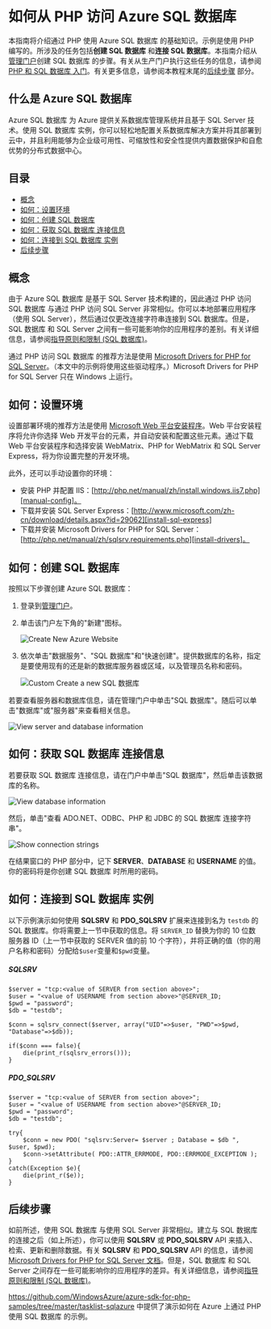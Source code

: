 <properties linkid="develop-php-sql-database" urlDisplayName="SQL 数据库" pageTitle="如何使用 SQL 数据库 (PHP) - Azure 功能指南" metaKeywords="Azure SQL 数据库 PHP, SQL 数据库 PHP" description="了解如何通过 PHP 创建并连接到 Azure SQL 数据库。" metaCanonical="" services="sql-database" documentationCenter="PHP" title="How to Access Azure SQL 数据库 from PHP" authors="robmcm" solutions="" manager="wpickett" editor="mollybos" videoId="" scriptId=""/>

<tags
   ms.service="sql-database"
   ms.devlang="NA"
   ms.topic="article"
   ms.tgt_pltfrm="NA"
   ms.workload="data-management" 
   ms.date="03/25/2015"
   wacn.date="05/25/2015"
   ms.author="kaivalyh"/>

# 如何从 PHP 访问 Azure SQL 数据库 

本指南将介绍通过 PHP 使用 Azure SQL 数据库 的基础知识。示例是使用 PHP 编写的。所涉及的任务包括**创建 SQL 数据库** 和**连接 SQL 数据库**。本指南介绍从[管理门户][management-portal]创建 SQL 数据库 的步骤。有关从生产门户执行这些任务的信息，请参阅 [PHP 和 SQL 数据库 入门][prod-portal-instructions]。有关更多信息，请参阅本教程末尾的[后续步骤](#NextSteps) 部分。

## 什么是 Azure SQL 数据库

Azure SQL 数据库 为 Azure 提供关系数据库管理系统并且基于 SQL Server 技术。使用 SQL 数据库 实例，你可以轻松地配置关系数据库解决方案并将其部署到云中，并且利用能够为企业级可用性、可缩放性和安全性提供内置数据保护和自愈优势的分布式数据中心。

## 目录

* [概念](#Concepts)
* [如何：设置环境](#Setup)
* [如何：创建 SQL 数据库](#CreateServer)
* [如何：获取 SQL 数据库 连接信息](#ConnectionInfo)
* [如何：连接到 SQL 数据库 实例](#Connect)
* [后续步骤](#NextSteps)

## <a id="Concepts"></a>概念
由于 Azure SQL 数据库 是基于 SQL Server 技术构建的，因此通过 PHP 访问 SQL 数据库 与通过 PHP 访问 SQL Server 非常相似。你可以本地部署应用程序（使用 SQL Server），然后通过仅更改连接字符串连接到 SQL 数据库。但是，SQL 数据库 和 SQL Server 之间有一些可能影响你的应用程序的差别。有关详细信息，请参阅[指导原则和限制 (SQL 数据库)][limitations]。

通过 PHP 访问 SQL 数据库 的推荐方法是使用 [Microsoft Drivers for PHP for SQL Server][download-drivers]。（本文中的示例将使用这些驱动程序。）Microsoft Drivers for PHP for SQL Server 只在 Windows 上运行。

## <a id="Setup"></a>如何：设置环境

设置部署环境的推荐方法是使用 [Microsoft Web 平台安装程序][wpi-installer]。Web 平台安装程序将允许你选择 Web 开发平台的元素，并自动安装和配置这些元素。通过下载 Web 平台安装程序和选择安装 WebMatrix、PHP for WebMatrix 和 SQL Server Express，将为你设置完整的开发环境。

此外，还可以手动设置你的环境：

* 安装 PHP 并配置 IIS：[http://php.net/manual/zh/install.windows.iis7.php][manual-config]。
* 下载并安装 SQL Server Express：[http://www.microsoft.com/zh-cn/download/details.aspx?id=29062][install-sql-express]
* 下载并安装 Microsoft Drivers for PHP for SQL Server：[http://php.net/manual/zh/sqlsrv.requirements.php][install-drivers]。

## <a id="CreateServer"></a>如何：创建 SQL 数据库

按照以下步骤创建 Azure SQL 数据库：

1. 登录到[管理门户][management-portal]。
2. 单击该门户左下角的"新建"图标。

	![Create New Azure  Website][new- Website]

3. 依次单击"数据服务"、"SQL 数据库"和"快速创建"。提供数据库的名称，指定是要使用现有的还是新的数据库服务器或区域，以及管理员名称和密码。

	![Custom Create a new SQL 数据库][quick-create]


若要查看服务器和数据库信息，请在管理门户中单击"SQL 数据库"。随后可以单击"数据库"或"服务器"来查看相关信息。

![View server and database information][sql-dbs-servers]

## <a id="ConnectionInfo"></a>如何：获取 SQL 数据库 连接信息

若要获取 SQL 数据库 连接信息，请在门户中单击"SQL 数据库"，然后单击该数据库的名称。

![View database information][go-to-db-info]

然后，单击"查看 ADO.NET、ODBC、PHP 和 JDBC 的 SQL 数据库 连接字符串"。

![Show connection strings][show-connection-string]

在结果窗口的 PHP 部分中，记下 **SERVER**、**DATABASE** 和 **USERNAME** 的值。你的密码将是你创建 SQL 数据库 时所用的密码。

## <a id="Connect"></a>如何：连接到 SQL 数据库 实例

以下示例演示如何使用 **SQLSRV** 和 **PDO_SQLSRV** 扩展来连接到名为 `testdb` 的 SQL 数据库。你将需要上一节中获取的信息。将 `SERVER_ID` 替换为你的 10 位数服务器 ID（上一节中获取的 SERVER 值的前 10 个字符），并将正确的值（你的用户名称和密码）分配给`$user`变量和`$pwd`变量。

##### SQLSRV

	$server = "tcp:<value of SERVER from section above>";
	$user = "<value of USERNAME from section above>"@SERVER_ID;
	$pwd = "password";
	$db = "testdb";

	$conn = sqlsrv_connect($server, array("UID"=>$user, "PWD"=>$pwd, "Database"=>$db));

	if($conn === false){
		die(print_r(sqlsrv_errors()));
	}

##### PDO_SQLSRV

	$server = "tcp:<value of SERVER from section above>";
	$user = "<value of USERNAME from section above>"@SERVER_ID;
	$pwd = "password";
	$db = "testdb";

	try{
		$conn = new PDO( "sqlsrv:Server= $server ; Database = $db ", $user, $pwd);
		$conn->setAttribute( PDO::ATTR_ERRMODE, PDO::ERRMODE_EXCEPTION );
	}
	catch(Exception $e){
		die(print_r($e));
	}


## <a id="NextSteps"></a>后续步骤
如前所述，使用 SQL 数据库 与使用 SQL Server 非常相似。建立与 SQL 数据库 的连接之后（如上所述），你可以使用 **SQLSRV** 或 **PDO\_SQLSRV** API 来插入、检索、更新和删除数据。有关 **SQLSRV** 和 **PDO\_SQLSRV** API 的信息，请参阅 [Microsoft Drivers for PHP for SQL Server 文档][driver-docs]。但是，SQL 数据库 和 SQL Server 之间存在一些可能影响你的应用程序的差异。有关详细信息，请参阅[指导原则和限制 (SQL 数据库)][limitations]。

<https://github.com/WindowsAzure/azure-sdk-for-php-samples/tree/master/tasklist-sqlazure> 中提供了演示如何在 Azure 上通过 PHP 使用 SQL 数据库 的示例。

[download-drivers]: http://www.microsoft.com/download/en/details.aspx?id=20098
[limitations]: http://msdn.microsoft.com/zh-cn/library/windowsazure/ff394102.aspx
[odbc-php]: http://www.php.net/odbc
[manual-config]: http://php.net/manual/zh/install.windows.iis7.php
[install-drivers]: http://php.net/manual/zh/sqlsrv.requirements.php
[driver-docs]: http://msdn.microsoft.com/zh-cn/library/dd638075(SQL.10).aspx
[access-php-odbc]: http://social.technet.microsoft.com/wiki/contents/articles/accessing-sql-azure-from-php.aspx
[install-sql-express]: http://www.microsoft.com/zh-cn/download/details.aspx?id=29062
[management-portal]: https://manage.windowsazure.cn
[prod-portal-instructions]: http://blogs.msdn.com/b/brian_swan/archive/2010/02/12/getting-started-with-php-and-sql-azure.aspx
[new- Website]: ./media/sql-database-php-how-to-use-sql-database/plus-new.png
[custom-create]: ./media/sql-database-php-how-to-use-sql-database/create_custom_sql_db-2.png
[database-settings]: ./media/sql-database-php-how-to-use-sql-database/new-sql-db.png
[create-server]: ./media/sql-database-php-how-to-use-sql-database/db-server-settings.png
[sql-dbs-servers]: ./media/sql-database-php-how-to-use-sql-database/sql-dbs-portal.png
[wpi-installer]: http://go.microsoft.com/fwlink/?LinkId=253447
[go-to-db-info]: ./media/sql-database-php-how-to-use-sql-database/go-to-db-info.png
[show-connection-string]: ./media/sql-database-php-how-to-use-sql-database/show-connection-string-2.png
[quick-create]: ./media/sql-database-php-how-to-use-sql-database/create-new-sql.png

<!--HONumber=55-->